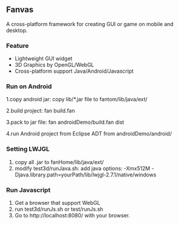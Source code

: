 ## Fanvas

A cross-platform framework for creating GUI or game on mobile and desktop.

### Feature
- Lightweight GUI widget
- 3D Graphics by OpenGL/WebGL
- Cross-platform support Java/Android/Javascript

### Run on Android
  1.copy android jar:
  copy lib/*.jar file to fantom/lib/java/ext/

  2.build project:
  fan build.fan

  3.pack to jar file:
  fan androidDemo/build.fan dist

  4.run Android project from Eclipse ADT from androidDemo/android/

### Setting LWJGL
1. copy all .jar to fanHome/lib/java/ext/
2. modify test3d/runJava.sh:
  add java options: -Xmx512M -Djava.library.path=yourPath/lib/lwjgl-2.7.1/native/windows

### Run Javascript
1. Get a browser that support WebGL
2. run test3d/runJs.sh or test/runJs.sh
3. Go to http://localhost:8080/ with your browser.

